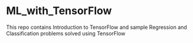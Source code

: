 # ML_with_TensorFlow
This repo contains Introduction to TensorFlow and sample Regression and Classification problems solved using TensorFlow
